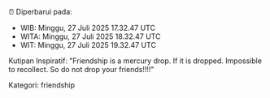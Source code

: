 ⏰ Diperbarui pada:
- WIB: Minggu, 27 Juli 2025 17.32.47 UTC
- WITA: Minggu, 27 Juli 2025 18.32.47 UTC
- WIT: Minggu, 27 Juli 2025 19.32.47 UTC

Kutipan Inspiratif:
"Friendship is a mercury drop. If it is dropped. Impossible to recollect. So do not drop your friends!!!!"


Kategori: friendship

